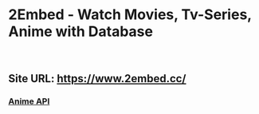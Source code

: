 <h1>2Embed - Watch Movies, Tv-Series, Anime with Database</h1>
<br>
<h2>Site URL: <a href="https://www.2embed.cc/">https://www.2embed.cc/</a></h2>
<h3><a href="https://github.com/sizzlingkenny/gogo-anime-api-2024">Anime API</a></h3>
